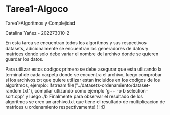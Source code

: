 # Tarea1-Algoco
Tarea1-Algoritmos y Complejidad

Catalina Yañez - 202273010-2

En esta tarea se encuentran todos los algoritmos y sus respectivos datasets, adicionalmente se encuentran los generadores de datos y matrices donde solo debe
variar el nombre del archivo donde se quieren guardar los datos.

Para utilizar estos codigos primero se debe asegurar que esta utlizando la terminal de cada carpeta donde se encuentra el archivo, luego comprobar si los
archivos.txt que quiere utilizar estan incluidos en los codigos de los algoritmos, ejemplo: ifstream file("../datasets-ordenamiento/dataset-random.txt"),
compilar utlizando como ejemplo 'g++ -o b selection-sort.cpp' y luego ./b
Finalmente para observar el resultado de los algoritmos se creo un archivo.txt que tiene el resultado de multiplicacion de matrices u ordenamiento respectivamente!!!!
:D
